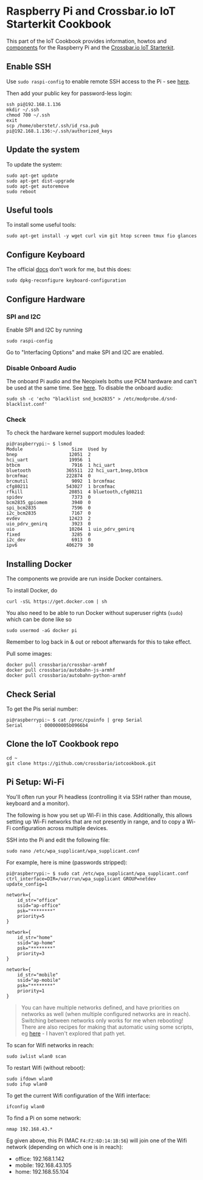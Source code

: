 # Raspberry Pi and Crossbar.io IoT Starterkit Cookbook

This part of the IoT Cookbook provides information, howtos and [components](components) for the Raspberry Pi and the [Crossbar.io IoT Starterkit](http://crossbario.com/lab/crossbar-iot-starterkit/).


## Enable SSH

Use `sudo raspi-config` to enable remote SSH access to the Pi - see [here](https://www.raspberrypi.org/documentation/remote-access/ssh/).

Then add your public key for password-less login:

```console
ssh pi@192.168.1.136
mkdir ~/.ssh
chmod 700 ~/.ssh
exit
scp /home/oberstet/.ssh/id_rsa.pub pi@192.168.1.136:~/.ssh/authorized_keys
```

## Update the system

To update the system:

```console
sudo apt-get update
sudo apt-get dist-upgrade
sudo apt-get autoremove
sudo reboot
```

## Useful tools

To install some useful tools:

```console
sudo apt-get install -y wget curl vim git htop screen tmux fio glances
```

## Configure Keyboard

The official [docs](https://www.raspberrypi.org/documentation/configuration/raspi-config.md#change-keyboard-layout) don't work for me, but this does:

```console
sudo dpkg-reconfigure keyboard-configuration
```

## Configure Hardware

### SPI and I2C

Enable SPI and I2C by running

```console
sudo raspi-config
```

Go to "Interfacing Options" and make SPI and I2C are enabled.


### Disable Onboard Audio

The onboard Pi audio and the Neopixels boths use PCM hardware and can't be used at the same time. See [here](https://github.com/jgarff/rpi_ws281x#limitations). To disable the onboard audio:

```console
sudo sh -c 'echo "blacklist snd_bcm2835" > /etc/modprobe.d/snd-blacklist.conf'
```

### Check

To check the hardware kernel support modules loaded:

```console
pi@raspberrypi:~ $ lsmod
Module                  Size  Used by
bnep                   12051  2
hci_uart               19956  1
btbcm                   7916  1 hci_uart
bluetooth             365511  22 hci_uart,bnep,btbcm
brcmfmac              222874  0
brcmutil                9092  1 brcmfmac
cfg80211              543027  1 brcmfmac
rfkill                 20851  4 bluetooth,cfg80211
spidev                  7373  0
bcm2835_gpiomem         3940  0
spi_bcm2835             7596  0
i2c_bcm2835             7167  0
evdev                  12423  2
uio_pdrv_genirq         3923  0
uio                    10204  1 uio_pdrv_genirq
fixed                   3285  0
i2c_dev                 6913  0
ipv6                  406279  30
```


## Installing Docker

The components we provide are run inside Docker containers.

To install Docker, do

```console
curl -sSL https://get.docker.com | sh
```

You also need to be able to run Docker without superuser rights (`sudo`) which can be done like so

```console
sudo usermod -aG docker pi
```

Remember to log back in & out or reboot afterwards for this to take effect.

Pull some images:

```console
docker pull crossbario/crossbar-armhf
docker pull crossbario/autobahn-js-armhf
docker pull crossbario/autobahn-python-armhf
```


## Check Serial

To get the Pis serial number:

```console
pi@raspberrypi:~ $ cat /proc/cpuinfo | grep Serial
Serial      : 000000005b0966b4
```

## Clone the IoT Cookbook repo

```console
cd ~
git clone https://github.com/crossbario/iotcookbook.git
```

## Pi Setup: Wi-Fi

You'll often run your Pi headless (controlling it via SSH rather than mouse, keyboard and a monitor).

The following is how you set up Wi-Fi in this case. Additionally, this allows setting up Wi-Fi networks that are not presently in range, and to copy a Wi-Fi configuration across multiple devices.

SSH into the Pi and edit the following file:

```console
sudo nano /etc/wpa_supplicant/wpa_supplicant.conf
```

For example, here is mine (passwords stripped):

```console
pi@raspberrypi:~ $ sudo cat /etc/wpa_supplicant/wpa_supplicant.conf
ctrl_interface=DIR=/var/run/wpa_supplicant GROUP=netdev
update_config=1

network={
    id_str="office"
    ssid="ap-office"
    psk="********"
    priority=5
}

network={
    id_str="home"
    ssid="ap-home"
    psk="********"
    priority=3
}

network={
    id_str="mobile"
    ssid="ap-mobile"
    psk="********"
    priority=1
}
```

> You can have multiple networks defined, and have priorities on networks as well (when multiple configured networks are in reach). Switching between networks only works for me when rebooting! There are also recipes for making that automatic using some scripts, eg [here](http://raspberrypi.stackexchange.com/questions/11631/how-to-setup-multiple-wifi-networks) - I haven't explored that path yet.

To scan for Wifi networks in reach:

```console
sudo iwlist wlan0 scan
```

To restart Wifi (without reboot):

```console
sudo ifdown wlan0
sudo ifup wlan0
```

To get the current Wifi configuration of the Wifi interface:

```console
ifconfig wlan0
```

To find a Pi on some network:

```console
nmap 192.168.43.*
```

Eg given above, this Pi (MAC `F4:F2:6D:14:1B:56`) will join one of the Wifi network (depending on which one is in reach):

* office: 192.168.1.142
* mobile: 192.168.43.105
* home: 192.168.55.104
